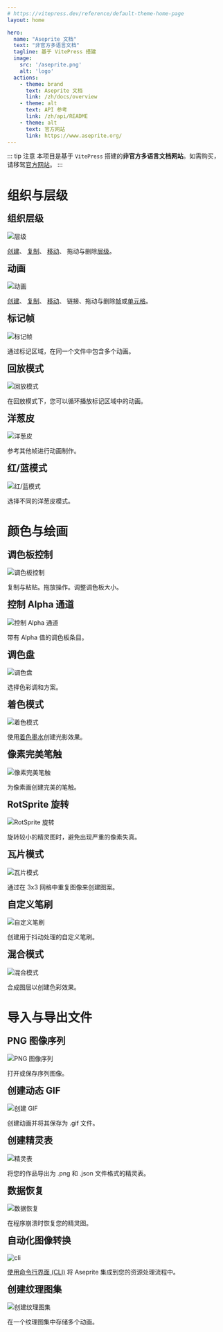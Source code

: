 ```yaml
---
# https://vitepress.dev/reference/default-theme-home-page
layout: home

hero:
  name: "Aseprite 文档"
  text: "非官方多语言文档"
  tagline: 基于 VitePress 搭建
  image: 
    src: '/aseprite.png'
    alt: 'logo'
  actions:
    - theme: brand
      text: Aseprite 文档
      link: /zh/docs/overview
    - theme: alt
      text: API 参考
      link: /zh/api/README
    - theme: alt
      text: 官方网站
      link: https://www.aseprite.org/
---
```

<script setup lang="ts">
import { useData } from 'vitepress'
</script>
::: tip 注意
本项目是基于 `VitePress` 搭建的**非官方多语言文档网站**。如需购买，请移驾<a href='https://www.aseprite.org/'>官方网站</a>。
:::
<div>
    <h1 :class='$style.features'>组织与层级</h1>
    <div :class='$style.grid'>
        <div :class='$style.card'>
            <h2 style='margin-top: 0; border: none;'>组织层级</h2>
            <img src='/layers.gif' alt='层级' :class='$style.cardImg'/>
            <p><a href='/zh/docs/new-layer'>创建</a>、
                <a href='/zh/docs/copy-layers'>复制</a>、
                <a href='/zh/docs/move-layers'>移动</a>、
                拖动与删除<a href='/zh/docs/layers'>层级</a>。
            </p>
        </div>
        <div :class='$style.card'>
            <h2 style='margin-top: 0; border: none;'>动画</h2>
            <img src='/frames.gif' alt='动画' :class='$style.cardImg'/>
            <p>
                <a href='/zh/docs/new-frame'>创建</a>、
                <a href='/zh/docs/copy-frames'>复制</a>、
                <a href='/zh/docs/move-frames'>移动</a>、
                链接、拖动与删除<a href='/zh/docs/animation'>帧</a>或<a href='/zh/docs/cels'>单元格</a>。
            </p>
        </div>
        <div :class='$style.card'>
            <h2 style='margin-top: 0; border: none;'>标记帧</h2>
            <img src='/tag-frames.gif' alt='标记帧' :class='$style.cardImg'/>
            <p>通过标记区域，在同一个文件中包含多个动画。</p>
        </div>
        <div :class='$style.card'>
            <h2 style='margin-top: 0; border: none;'>回放模式</h2>
            <img src='/playback-modes.gif' alt='回放模式' :class='$style.cardImg'/>
            <p>在回放模式下，您可以循环播放标记区域中的动画。</p>
        </div>
        <div :class='$style.card'>
            <h2 style='margin-top: 0; border: none;'>洋葱皮</h2>
            <img src='/onion-skin.gif' alt='洋葱皮' :class='$style.cardImg'/>
            <p>参考其他帧进行动画制作。</p>
        </div>
        <div :class='$style.card'>
            <h2 style='margin-top: 0; border: none;'>红/蓝模式</h2>
            <img src='/red-blue.gif' alt='红/蓝模式' :class='$style.cardImg'/>
            <p>选择不同的洋葱皮模式。</p>
        </div>
    </div>
    <h1 :class='$style.features'>颜色与绘画</h1>
    <div :class='$style.grid'>
        <div :class='$style.card'>
            <h2 style='margin-top: 0; border: none;'>调色板控制</h2>
            <img src='/palette-control.gif' alt='调色板控制' :class='$style.cardImg'/>
            <p>复制与粘贴。拖放操作。调整调色板大小。
            </p>
        </div>
        <div :class='$style.card'>
            <h2 style='margin-top: 0; border: none;'>控制 Alpha 通道</h2>
            <img src='/control-alpha.gif' alt='控制 Alpha 通道' :class='$style.cardImg'/>
            <p>
                带有 Alpha 值的调色板条目。
            </p>
        </div>
        <div :class='$style.card'>
            <h2 style='margin-top: 0; border: none;'>调色盘</h2>
            <img src='/color-wheel.gif' alt='调色盘' :class='$style.cardImg'/>
            <p>选择色彩调和方案。</p>
        </div>
        <div :class='$style.card'>
            <h2 style='margin-top: 0; border: none;'>着色模式</h2>
            <img src='/shading-mode.gif' alt='着色模式' :class='$style.cardImg'/>
            <p>使用<a href='/zh/docs/shading'>着色墨水</a>创建光影效果。</p>
        </div>
        <div :class='$style.card'>
            <h2 style='margin-top: 0; border: none;'>像素完美笔触</h2>
            <img src='/pixel-perfect.gif' alt='像素完美笔触' :class='$style.cardImg'/>
            <p>为像素画创建完美的笔触。</p>
        </div>
        <div :class='$style.card'>
            <h2 style='margin-top: 0; border: none;'>RotSprite 旋转</h2>
            <img src='/rotsprite.gif' alt='RotSprite 旋转' :class='$style.cardImg'/>
            <p>旋转较小的精灵图时，避免出现严重的像素失真。</p>
        </div>
        <div :class='$style.card'>
            <h2 style='margin-top: 0; border: none;'>瓦片模式</h2>
            <img src='/tiled-mode.gif' alt='瓦片模式' :class='$style.cardImg'/>
            <p>通过在 3x3 网格中重复图像来创建图案。</p>
        </div>
        <div :class='$style.card'>
            <h2 style='margin-top: 0; border: none;'>自定义笔刷</h2>
            <img src='/custom-brush.gif' alt='自定义笔刷' :class='$style.cardImg'/>
            <p>创建用于抖动处理的自定义笔刷。</p>
        </div>
        <div :class='$style.card'>
            <h2 style='margin-top: 0; border: none;'>混合模式</h2>
            <img src='/blend-modes.gif' alt='混合模式' :class='$style.cardImg'/>
            <p>合成图层以创建色彩效果。</p>
        </div>
    </div>
    <h1 :class='$style.features'>导入与导出文件</h1>
    <div :class='$style.grid'>
        <div :class='$style.card'>
            <h2 style='margin-top: 0; border: none;'>PNG 图像序列</h2>
            <img src='/open-sequence.gif' alt='PNG 图像序列' :class='$style.cardImg'/>
            <p>打开或保存序列图像。
            </p>
        </div>
        <div :class='$style.card'>
            <h2 style='margin-top: 0; border: none;'>创建动态 GIF</h2>
            <img src='/create-gif.gif' alt='创建 GIF' :class='$style.cardImg'/>
            <p>
                创建动画并将其保存为 .gif 文件。
            </p>
        </div>
        <div :class='$style.card'>
            <h2 style='margin-top: 0; border: none;'>创建精灵表</h2>
            <img src='/sprite-sheet.gif' alt='精灵表' :class='$style.cardImg'/>
            <p>将您的作品导出为 .png 和 .json 文件格式的精灵表。</p>
        </div>
        <div :class='$style.card'>
            <h2 style='margin-top: 0; border: none;'>数据恢复</h2>
            <img src='/data-recovery.gif' alt='数据恢复' :class='$style.cardImg'/>
            <p>在程序崩溃时恢复您的精灵图。</p>
        </div>
        <div :class='$style.card'>
            <h2 style='margin-top: 0; border: none;'>自动化图像转换</h2>
            <img src='/cli.gif' alt='cli' :class='$style.cardImg'/>
            <p><a href='/zh/docs/cli'>使用命令行界面 (CLI)</a> 将 Aseprite 集成到您的资源处理流程中。</p>
        </div>
        <div :class='$style.card'>
            <h2 style='margin-top: 0; border: none;'>创建纹理图集</h2>
            <img src='/atlas.gif' alt='创建纹理图集' :class='$style.cardImg'/>
            <p>在一个纹理图集中存储多个动画。</p>
        </div>
    </div>
</div>

<style module>
.features {
    font-size: 24px;
    width: 100%;
    display: block;
    padding-top: 16px;
    padding-bottom: 16px;
    color: #ffffff;
    text-align: center;
    background-color: #7d929e;
    margin-top: 16px;
    margin-bottom: 0px;
    border-radius: 8px;
}

.grid {
    display: grid;
    grid-template-columns: repeat(auto-fill, minmax(calc((100% - 32px) / 3), 1fr));
    gap: 16px;
    width: 100%;
    margin-top: 32px;
}

@media (max-width: 768px) {
  .grid {
    grid-template-columns: repeat(2, 1fr);
  }
}

@media (max-width: 480px) {
  .grid {
    grid-template-columns: 1fr;
  }
}

.card {
  background: #fff;
  border-radius: 8px;
  box-shadow: 0 2px 8px rgba(0,0,0,0.1);
  text-align: center;
  justify-content: center;
  align-items: center;
  transition: all 1s cubic-bezier(0.25, 0.1, 0.25, 1); 
}

.card:hover {
  transform: translateY(-5px); 
  box-shadow: 0 5px 15px rgba(0,0,0,0.2); 
}

.cardImg {
    display: block;
    margin: 0 auto;
}
</style>
